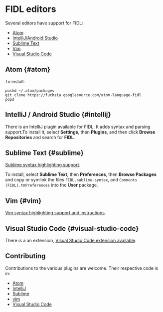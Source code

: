 # FIDL editors

Several editors have support for FIDL:

* [Atom](#atom)
* [IntelliJ/Android Studio](#intellij)
* [Sublime Text](#sublime)
* [Vim](#vim)
* [Visual Studio Code](#visual-studio-code)

## Atom {#atom}

To install:

```
pushd ~/.atom/packages
git clone https://fuchsia.googlesource.com/atom-language-fidl
popd
```

## IntelliJ / Android Studio {#intellij}

There is an IntelliJ plugin available for FIDL. It adds syntax and parsing
support.To install it, select **Settings**, then **Plugins**, and then click
**Browse Repositories** and search for **FIDL**.

## Sublime Text {#sublime}

[Sublime syntax highlighting support](/tools/fidl/editors/sublime).

To install, select **Sublime Text**, then **Preferences**, then
**Browse Packages** and copy or symlink the files `FIDL.sublime-syntax`, and
`Comments (FIDL).tmPreferences` into the **User** package.

## Vim {#vim}

[Vim syntax highlighting support and instructions](/tools/fidl/editors/vim).

## Visual Studio Code {#visual-studio-code}

There is a an extension,
[Visual Studio Code extension available](https://marketplace.visualstudio.com/items?itemName=fuchsia-authors.language-fidl).

## Contributing

Contributions to the various plugins are welcome. Their respective code is in:

* [Atom](https://fuchsia.googlesource.com/atom-language-fidl/)
* [IntelliJ](https://fuchsia.googlesource.com/intellij-language-fidl/)
* [Sublime](/tools/fidl/editors/sublime)
* [vim](/tools/fidl/editors/vim/)
* [Visual Studio Code](https://fuchsia.googlesource.com/vscode-language-fidl/)

